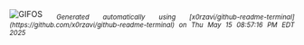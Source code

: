 <div align="justify">
<picture>
    <source media="(prefers-color-scheme: dark)" srcset="https://i.ibb.co/ycZqFdg3/output-gif.gif">
    <source media="(prefers-color-scheme: light)" srcset="https://i.ibb.co/ycZqFdg3/output-gif.gif">
    <img alt="GIFOS" src="https://i.ibb.co/ycZqFdg3/output-gif.gif">
</picture>
<sub><i>Generated automatically using [x0rzavi/github-readme-terminal](https://github.com/x0rzavi/github-readme-terminal) on Thu May 15 08:57:16 PM EDT 2025</i></sub>
</div>

<!--  -->